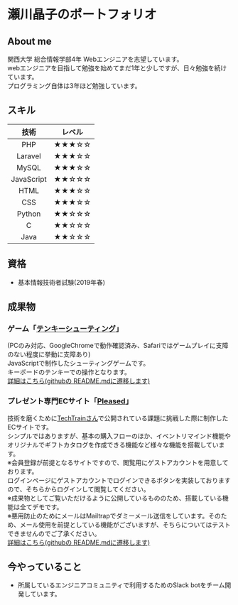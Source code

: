# 瀬川晶子のポートフォリオ

## About me
関西大学 総合情報学部4年 Webエンジニアを志望しています。<br>
webエンジニアを目指して勉強を始めてまだ1年と少しですが、日々勉強を続けています。<br>
プログラミング自体は3年ほど勉強しています。

## スキル
| 技術 | レベル |
|:----:|:----:|
| PHP | ★★★☆☆ |
| Laravel | ★★★☆☆ |
| MySQL | ★★★☆☆ |
| JavaScript | ★★☆☆☆ |
| HTML | ★★★☆☆ |
| CSS | ★★★☆☆ |
| Python | ★★☆☆☆ |
| C | ★★☆☆☆ |
| Java | ★★☆☆☆ |

## 資格
- 基本情報技術者試験(2019年春)

## 成果物
### ゲーム「[テンキーシューティング](http://seg218.sakura.ne.jp/numeric_keypad_shooting/)」
(PCのみ対応、GoogleChromeで動作確認済み、Safariではゲームプレイに支障のない程度に挙動に支障あり)<br>
JavaScriptで制作したシューティングゲームです。<br>
キーボードのテンキーでの操作となります。<br>
[詳細はこちら(githubの README.mdに遷移します)](https://github.com/shoko218/numeric_keypad_shooting/blob/master/README.md)
### プレゼント専門ECサイト「[Pleased](https://tanp-mission.tk/)」
技術を磨くために[TechTrainさん](https://techbowl.co.jp/techtrain)で公開されている課題に挑戦した際に制作したECサイトです。<br>
シンプルではありますが、基本の購入フローのほか、イベントリマインド機能やオリジナルでギフトカタログを作成できる機能など様々な機能を搭載しています。<br>
※会員登録が前提となるサイトですので、閲覧用にゲストアカウントを用意しております。<br>
ログインページにゲストアカウントでログインできるボタンを実装しておりますので、そちらからログインして閲覧してください。<br>
※成果物としてご覧いただけるように公開しているもののため、搭載している機能は全てデモです。<br>
※悪用防止のためにメールはMailtrapでダミーメール送信をしています。そのため、メール使用を前提としている機能がございますが、そちらについてはテストできませんのでご了承ください。<br>
[詳細はこちら(githubの README.mdに遷移します)](https://github.com/shoko218/tanp_mission/blob/master/README.md)
## 今やっていること
- 所属しているエンジニアコミュニティで利用するためのSlack botをチーム開発しています。<br>
